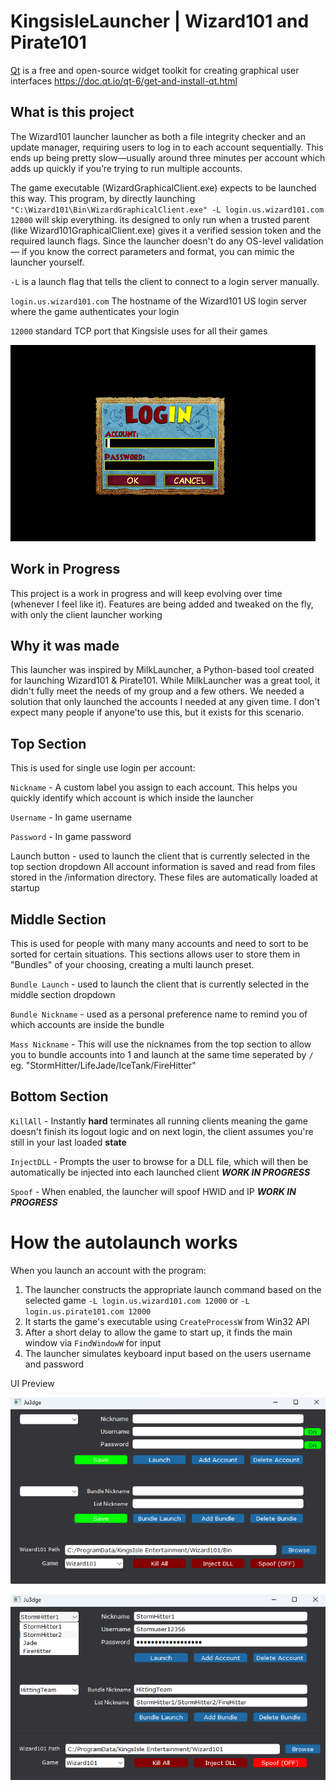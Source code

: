 # KingsisleLauncher | Wizard101 and Pirate101

[Qt](https://doc.qt.io/qt-6/get-and-install-qt.html) is a free and open-source widget toolkit for creating graphical user interfaces
https://doc.qt.io/qt-6/get-and-install-qt.html

## What is this project

The Wizard101 launcher launcher as both a file integrity checker and an update manager, requiring users to log in to each account sequentially. 
This ends up being pretty slow—usually around three minutes per account which adds up quickly if you’re trying to run multiple accounts.

The game executable (WizardGraphicalClient.exe) expects to be launched this way. 
This program, by directly launching `"C:\Wizard101\Bin\WizardGraphicalClient.exe" -L login.us.wizard101.com 12000` will skip everything. 
its designed to only run when a trusted parent (like Wizard101GraphicalClient.exe) gives it a verified session token and the required launch flags.
Since the launcher doesn't do any OS-level validation — if you know the correct parameters and format, you can mimic the launcher yourself.

`-L` is a launch flag that tells the client to connect to a login server manually. 

`login.us.wizard101.com` The hostname of the Wizard101 US login server where the game authenticates your login

`12000` standard TCP port that Kingsisle uses for all their games

![QuickLauncher Screenshot](KingsisleLauncher/images/login.png) 

## Work in Progress
This project is a work in progress and will keep evolving over time (whenever I feel like it). Features are being added and tweaked on the fly, with only the client launcher working

## Why it was made

This launcher was inspired by MilkLauncher, a Python-based tool created for launching Wizard101 & Pirate101. 
While MilkLauncher was a great tool, it didn't fully meet the needs of my group and a few others. 
We needed a solution that only launched the accounts I needed at any given time. 
I don't expect many people if anyone'to use this, but it exists for this scenario.

## Top Section
This is used for single use login per account:

`Nickname` - A custom label you assign to each account. This helps you quickly identify which account is which inside the launcher

`Username` - In game username

`Password` - In game password

Launch button - used to launch the client that is currently selected in the top section dropdown
All account information is saved and read from files stored in the /information directory. These files are automatically loaded at startup

## Middle Section
This is used for people with many many accounts and need to sort to be sorted for certain situations. This sections allows user to store them in "Bundles" of your choosing, creating a multi launch preset.

`Bundle Launch`   - used to launch the client that is currently selected in the middle section dropdown

`Bundle Nickname` - used as a personal preference name to remind you of which accounts are inside the bundle

`Mass Nickname`   - This will use the nicknames from the top section to allow you to bundle accounts into 1 and launch at the same time seperated by `/`
	eg. "StormHitter/LifeJade/IceTank/FireHitter"

## Bottom Section
`KillAll`   - Instantly **hard** terminates all running clients meaning the game doesn't finish its logout logic and on next login, the client assumes you're still in your last loaded **state**

`InjectDLL` - Prompts the user to browse for a DLL file, which will then be automatically be injected into each launched client ***WORK IN PROGRESS***

`Spoof`     - When enabled, the launcher will spoof HWID and IP  ***WORK IN PROGRESS***

# How the autolaunch works
When you launch an account with the program:
1. The launcher constructs the appropriate launch command based on the selected game `-L login.us.wizard101.com 12000` or `-L login.us.pirate101.com 12000` 
2. It starts the game's executable using `CreateProcessW` from Win32 API
3. After a short delay to allow the game to start up, it finds the main window via `FindWindowW` for input
4. The launcher simulates keyboard input based on the users username and password

UI Preview

![QuickLauncher Picture](KingsisleLauncher/images/emptySS.png)

![QuickLauncher Picture](KingsisleLauncher/images/full.png)
